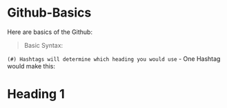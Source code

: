 # Github-Basics

Here are basics of the Github:

   > Basic Syntax:

`(#) Hashtags will determine which heading you would use`
    - One Hashtag would make this:
# Heading 1
